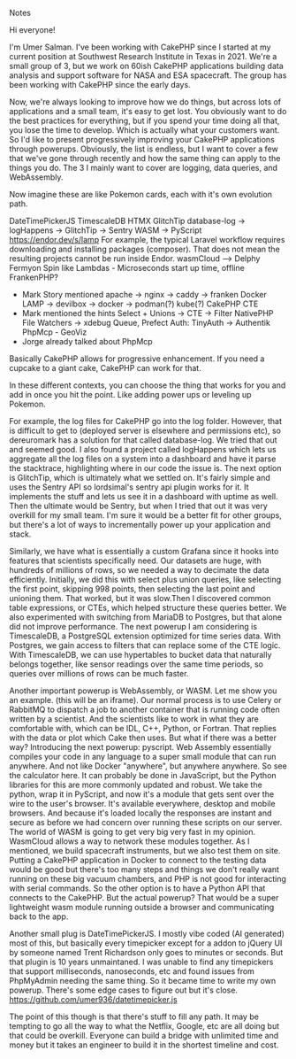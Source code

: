 Notes

Hi everyone! 

I'm Umer Salman. I've been working with CakePHP since I started at my current position at Southwest Research Institute in Texas in 2021. We're a small group of 3, but we work on 60ish CakePHP applications building data analysis and support software for NASA and ESA spacecraft. The group has been working with CakePHP since the early days. 

Now, we're always looking to improve how we do things, but across lots of applications and a small team, it's easy to get lost. You obviously want to do the best practices for everything, but if you spend your time doing all that, you lose the time to develop. Which is actually what your customers want. 
So I'd like to present progressively improving your CakePHP applications through powerups. Obviously, the list is endless, but I want to cover a few that we've gone through recently and how the same thing can apply to the things you do. The 3 I mainly want to cover are logging, data queries, and WebAssembly. 

Now imagine these are like Pokemon cards, each with it's own evolution path. 




DateTimePickerJS
TimescaleDB
HTMX
GlitchTip
database-log -> logHappens -> GlitchTip -> Sentry
WASM -> PyScript
https://endor.dev/s/lamp
For example, the typical Laravel workflow requires downloading and installing packages (composer). That does not mean the resulting projects cannot be run inside Endor.
wasmCloud --> Delphy 
Fermyon Spin like Lambdas - Microseconds start up time, offline
FrankenPHP?
- Mark Story mentioned
apache -> nginx -> caddy -> franken
Docker
LAMP -> devilbox -> docker -> podman(?) kube(?)
CakePHP CTE
- Mark mentioned the hints
Select + Unions -> CTE -> Filter
NativePHP
File Watchers -> xdebug
Queue, Prefect
Auth: TinyAuth -> Authentik
PhpMcp - GeoViz
- Jorge already talked about PhpMcp





Basically CakePHP allows for progressive enhancement. If you need a cupcake to a giant cake, CakePHP can work for that. 

In these different contexts, you can choose the thing that works for you and add in once you hit the point. Like adding power ups or leveling up Pokemon. 


For example, the log files for CakePHP go into the log folder. However, that is difficult to get to (deployed server is elsewhere and permissions etc), so dereuromark has a solution for that called database-log. We tried that out and seemed good. I also found a project called logHappens which lets us aggregate all the log files on a system into a dashboard and have it parse the stacktrace, highlighting where in our code the issue is. The next option is GlitchTip, which is ultimately what we settled on. It's fairly simple and uses the Sentry API so lordsimal's sentry api plugin works for it. It implements the stuff and lets us see it in a dashboard with uptime as well. Then the ultimate would be Sentry, but when I tried that out it was very overkill for my small team. I'm sure it would be a better fit for other groups, but there's a lot of ways to incrementally power up your application and stack. 


Similarly, we have what is essentially a custom Grafana since it hooks into features that scientists specifically need. Our datasets are huge, with hundreds of millions of rows, so we needed a way to decimate the data efficiently. Initially, we did this with select plus union queries, like selecting the first point, skipping 998 points, then selecting the last point and unioning them. That worked, but it was slow.Then I discovered common table expressions, or CTEs, which helped structure these queries better. We also experimented with switching from MariaDB to Postgres, but that alone did not improve performance. The next powerup I am considering is TimescaleDB, a PostgreSQL extension optimized for time series data. With Postgres, we gain access to filters that can replace some of the CTE logic. With TimescaleDB, we can use hypertables to bucket data that naturally belongs together, like sensor readings over the same time periods, so queries over millions of rows can be much faster.

Another important powerup is WebAssembly, or WASM. Let me show you an example. (this will be an iframe). Our normal process is to use Celery or RabbitMQ to dispatch a job to another container that is running code often written by a scientist. And the scientists like to work in what they are comfortable with, which can be IDL, C++, Python, or Fortran. That replies with the data or plot which Cake then uses. But what if there was a better way? Introducing the next powerup: pyscript. Web Assembly essentially compiles your code in any language to a super small module that can run anywhere. And not like Docker "anywhere", but anywhere anywhere. So see the calculator here. It can probably be done in JavaScript, but the Python libraries for this are more commonly updated and robust. We take the python, wrap it in PyScript, and now it's a module that gets sent over the wire to the user's browser. It's available everywhere, desktop and mobile browsers. And because it's loaded locally the responses are instant and secure as before we had concern over running these scripts on our server. The world of WASM is going to get very big very fast in my opinion. WasmCloud allows a way to network these modules together. As I mentioned, we build spacecraft instruments, but we also test them on site. Putting a CakePHP application in Docker to connect to the testing data would be good but there's too many steps and things we don't really want running on these big vacuum chambers, and PHP is not good for interacting with serial commands. So the other option is to have a Python API that connects to the CakePHP. But the actual powerup? That would be a super lightweight wasm module running outside a browser and communicating back to the app. 

Another small plug is DateTimePickerJS. I mostly vibe coded (AI generated) most of this, but basically every timepicker except for a addon to jQuery UI by someone named Trent Richardson only goes to minutes or seconds. But that plugin is 10 years unmaintaned. I was unable to find any timepickers that support milliseconds, nanoseconds, etc and found issues from PhpMyAdmin needing the same thing. So it became time to write my own powerup. There's some edge cases to figure out but it's close. https://github.com/umer936/datetimepicker.js

The point of this though is that there's stuff to fill any path. It may be tempting to go all the way to what the Netflix, Google, etc are all doing but that could be overkill. Everyone can build a bridge with unlimited time and money but it takes an engineer to build it in the shortest timeline and cost. 